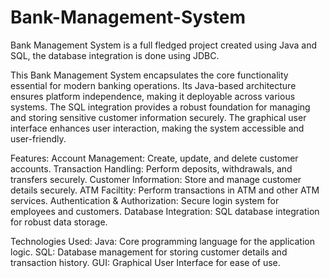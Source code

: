 # Bank-Management-System
Bank Management System is a full fledged project created using Java and SQL, the database integration is done using JDBC.


This Bank Management System encapsulates the core functionality essential for modern banking operations. Its Java-based architecture ensures platform independence, making it deployable across various systems. The SQL integration provides a robust foundation for managing and storing sensitive customer information securely. The graphical user interface enhances user interaction, making the system accessible and user-friendly.

Features:
Account Management: Create, update, and delete customer accounts.
Transaction Handling: Perform deposits, withdrawals, and transfers securely.
Customer Information: Store and manage customer details securely.
ATM Faciltity: Perform transactions in ATM and other ATM services.
Authentication & Authorization: Secure login system for employees and customers.
Database Integration: SQL database integration for robust data storage.

Technologies Used:
Java: Core programming language for the application logic.
SQL: Database management for storing customer details and transaction history.
GUI: Graphical User Interface for ease of use.
